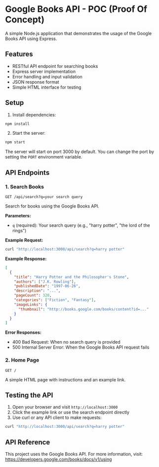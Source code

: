 # Google Books API - POC (Proof Of Concept)

A simple Node.js application that demonstrates the usage of the Google Books API using Express.

## Features

- RESTful API endpoint for searching books
- Express server implementation
- Error handling and input validation
- JSON response format
- Simple HTML interface for testing

## Setup

1. Install dependencies:
```bash
npm install
```

2. Start the server:
```bash
npm start
```

The server will start on port 3000 by default. You can change the port by setting the `PORT` environment variable.

## API Endpoints

### 1. Search Books
```
GET /api/search?q=your search query
```

Search for books using the Google Books API.

**Parameters:**
- `q` (required): Your search query (e.g., "harry potter", "the lord of the rings")

**Example Request:**
```bash
curl "http://localhost:3000/api/search?q=harry potter"
```

**Example Response:**
```json
[
  {
    "title": "Harry Potter and the Philosopher's Stone",
    "authors": ["J.K. Rowling"],
    "publishedDate": "1997-06-26",
    "description": "...",
    "pageCount": 320,
    "categories": ["Fiction", "Fantasy"],
    "imageLinks": {
      "thumbnail": "http://books.google.com/books/content?id=..."
    }
  }
]
```

**Error Responses:**
- 400 Bad Request: When no search query is provided
- 500 Internal Server Error: When the Google Books API request fails

### 2. Home Page
```
GET /
```

A simple HTML page with instructions and an example link.

## Testing the API

1. Open your browser and visit `http://localhost:3000`
2. Click the example link or use the search endpoint directly
3. Use curl or any API client to make requests:
```bash
curl "http://localhost:3000/api/search?q=harry potter"
```

## API Reference

This project uses the Google Books API. For more information, visit:
https://developers.google.com/books/docs/v1/using 
